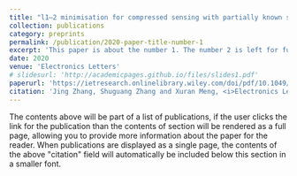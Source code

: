 ```yaml
---
title: "l1–2 minimisation for compressed sensing with partially known signal support"
collection: publications
category: preprints
permalink: /publication/2020-paper-title-number-1
excerpt: 'This paper is about the number 1. The number 2 is left for future work.'
date: 2020
venue: 'Electronics Letters'
# slidesurl: 'http://academicpages.github.io/files/slides1.pdf'
paperurl: 'https://ietresearch.onlinelibrary.wiley.com/doi/pdf/10.1049/el.2019.3859'
citation: 'Jing Zhang, Shuguang Zhang and Xuran Meng, <i>Electronics Letters 56</i>, 2020.'
---
```


The contents above will be part of a list of publications, if the user clicks the link for the publication than the contents of section will be rendered as a full page, allowing you to provide more information about the paper for the reader. When publications are displayed as a single page, the contents of the above "citation" field will automatically be included below this section in a smaller font.
